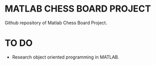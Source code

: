 # MATLAB CHESS BOARD PROJECT
Github repository of Matlab Chess Board Project.

# TO DO
+ Research object oriented programming in MATLAB.
